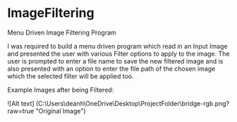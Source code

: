 # ImageFiltering

Menu Driven Image Filtering Program 

I was required to build a menu driven program which read in an Input Image and presented the user with various Filter options to apply to the image.
The user is prompted to enter a file name to save the new filtered image and is also presented with an option to enter the file path of the chosen image which the selected filter 
will be applied too.

Example Images after being Filtered: 

![Alt text] (C:\Users\deanh\OneDrive\Desktop\ProjectFolder\bridge-rgb.png?raw=true "Original Image")




